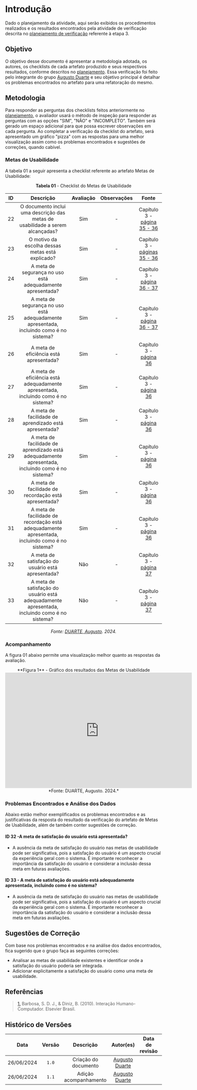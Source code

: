 # Introdução

Dado o planejamento da atividade, aqui serão exibidos os procedimentos realizados e os resultados encontrados pela atividade de verificação descrita no [planejamento de verificação](planejamento.md) referente à etapa 3.

## Objetivo

O objetivo desse documento é apresentar a metodologia adotada, os autores, os checklists de cada artefato produzido e seus respectivos resultados, conforme descritos no [planejamento](planejamento.md). Essa verificação foi feito pelo integrante do grupo [Augusto Duarte](https://github.com/Augcamp) e seu objetivo principal é detalhar os problemas encontrados no artefato para uma refatoração do mesmo.

## Metodologia
Para responder as perguntas dos checklists feitos anteriormente no [planejamento](planejamento.md), o avaliador usará o método de inspeção para responder as perguntas com as opções "SIM", "NÃO" e "INCOMPLETO". Também será gerado um espaço adicional para que possa escrever observações em cada pergunta.
Ao completar a verificação da checklist do artefato, será apresentado um gráfico "pizza" com as respostas para uma melhor visualização assim como os problemas encontrados e sugestões de correções, quando cabível.


### Metas de Usabilidade
A tabela 01 a seguir apresenta a checklist referente ao artefato Metas de Usabilidade:
<center>

**Tabela 01** - Checklist do Metas de Usabilidade

| ID | Descrição | Avaliação | Observações | Fonte |
| :----: | :---------: | :----------: | :-----------: | :-------: |
|22| O documento inclui uma descrição das metas de usabilidade a serem alcançadas? |Sim |-|Capítulo 3 - [página 35 - 36](metas_2_att)|
|23| O motivo da escolha dessas metas está explicado? |Sim |-|Capítulo 3 - [páginas 35 - 36](metas_2_att)|
|24| A meta de segurança no uso está adequadamente apresentada? |Sim|-|Capítulo 3 - [página 36 - 37](metas_seg_uso_att)|
|25| A meta de segurança no uso está adequadamente apresentada, incluindo como é no sistema? |Sim|-|Capítulo 3 - [página 36 - 37](metas_seg_uso_att)|
|26| A meta de eficiência está apresentada? |Sim|-|Capítulo 3 - [página 36](metas_efici_att)|
|27| A meta de eficiência está adequadamente apresentada, incluindo como é no sistema? |Sim|-|Capítulo 3 - [página 36](metas_efici_att)|
|28| A meta de facilidade de aprendizado está apresentada? |Sim|-|Capítulo 3 - [página 36](metas_apren_att)|
|29| A meta de facilidade de aprendizado está adequadamente apresentada, incluindo como é no sistema? |Sim|-|Capítulo 3 - [página 36](metas_apren_att)|
|30| A meta de facilidade de recordação está apresentada? |Sim|-|Capítulo 3 - [página 36](metas_record_att)|
|31| A meta de facilidade de recordação está adequadamente apresentada, incluindo como é no sistema? |Sim|-|Capítulo 3 - [página 36](metas_record_att)|
|32| A meta de satisfação do usuário está apresentada? |  Não  |  -  | Capítulo 3 - [página 37](metas_satis_att) |
|33| A meta de satisfação do usuário está adequadamente apresentada, incluindo como é no sistema? |  Não  |  -  | Capítulo 3 - [página 37](metas_satis_att) |

*Fonte: [DUARTE, Augusto](https://github.com/Augcamp). 2024.*
</center>

### Acompanhamento 

A figura 01 abaixo permite uma visualização melhor quanto as respostas da avaliação.
<center>
**Figura 1** - Gráfico dos resultados das Metas de Usabilidade
<iframe width="600" height="371" seamless frameborder="0" scrolling="no" src="https://docs.google.com/spreadsheets/d/e/2PACX-1vQb_oMd0X-P5OCwy4RmPr6hT1TyZD4IbSfxbYN0hL-yXjV9ABGfnok7s07r2dCMCiAb8-ivjq-DV4ml/pubchart?oid=522684073&amp;format=image"></iframe>
*Fonte: DUARTE, Augusto. 2024.*
</center>


### Problemas Encontrados e Análise dos Dados

Abaixo estão melhor exemplificados os problemas encontrados e as justificativas da resposta do resultado da verificação do artefato de Metas de Usabilidade, além de também conter sugestões de correção.

#### ID 32 -A meta de satisfação do usuário está apresentada?
- A ausência da meta de satisfação do usuário nas metas de usabilidade pode ser significativa, pois a satisfação do usuário é um aspecto crucial da experiência geral com o sistema. É importante reconhecer a importância da satisfação do usuário e considerar a inclusão dessa meta em futuras avaliações.

#### ID 33 - A meta de satisfação do usuário está adequadamente apresentada, incluindo como é no sistema?
- A ausência da meta de satisfação do usuário nas metas de usabilidade pode ser significativa, pois a satisfação do usuário é um aspecto crucial da experiência geral com o sistema. É importante reconhecer a importância da satisfação do usuário e considerar a inclusão dessa meta em futuras avaliações.


## Sugestões de Correção
Com base nos problemas encontrados e na análise dos dados encontrados, fica sugerido que o grupo faça as seguintes correções:

- Analisar as metas de usabilidade existentes e identificar onde a satisfação do usuário poderia ser integrada.
- Adicionar explicitamente a satisfação do usuário como uma meta de usabilidade.


## Referências

> <a id="REF1" href="#anchor_1">1.</a> Barbosa, S. D. J., & Diniz, B. (2010). Interação Humano-Computador. Elsevier Brasil.

## Histórico de Versões

|    Data    | Versão |            Descrição             |                  Autor(es)                   | Data de revisão |                 Revisor(es)                 |
| :--------: | :----: | :------------------------------: | :------------------------------------------: | :-------------: | :-----------------------------------------: |
| 26/06/2024 | `1.0`  |       Criação do documento       | [Augusto Duarte](https://github.com/Augcamp) |                 |                                             |
| 26/06/2024 | `1.1`  |       Adição acompanhamento      | [Augusto Duarte](https://github.com/Augcamp) |                 |                                             |




